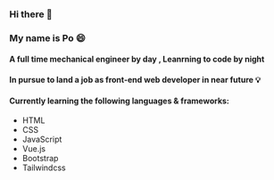 ### Hi there 👋
### My name is Po :smile:
#### A full time mechanical engineer by day  , Leanrning to code by night
#### In pursue to land a job as front-end web developer in near future :bulb:
#### Currently learning the following languages & frameworks:
- HTML
- CSS
- JavaScript
- Vue.js
- Bootstrap
- Tailwindcss

<!--
**eazypau/eazypau** is a ✨ _special_ ✨ repository because its `README.md` (this file) appears on your GitHub profile.

Here are some ideas to get you started:

- 🔭 I’m currently working on ...
- 🌱 I’m currently learning ...
- 👯 I’m looking to collaborate on ...
- 🤔 I’m looking for help with ...
- 💬 Ask me about ...
- 📫 How to reach me: ...
- 😄 Pronouns: ...
- ⚡ Fun fact: ...
-->

